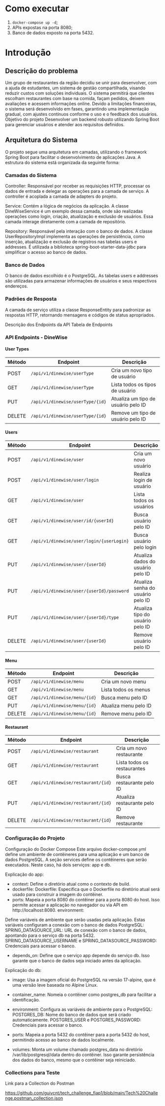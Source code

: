 # Como executar
1. `docker-compose up -d`;
2. APIs expostas na porta 8080;
3. Banco de dados exposto na porta 5432.

# Introdução
## Descrição do problema
Um grupo de restaurantes da região decidiu se unir para desenvolver, com a ajuda de estudantes, um sistema de gestão compartilhada, visando reduzir custos com soluções individuais. O sistema permitirá que clientes escolham restaurantes com base na comida, façam pedidos, deixem avaliações e acessem informações online. Devido a limitações financeiras, o sistema será desenvolvido em fases, garantindo uma implementação gradual, com ajustes contínuos conforme o uso e o feedback dos usuários.
Objetivo do projeto
Desenvolver um backend robusto utilizando Spring Boot para gerenciar usuários e atender aos requisitos definidos.


## Arquitetura do Sistema

O projeto segue uma arquitetura em camadas, utilizando o framework Spring Boot para facilitar o desenvolvimento de aplicações Java. A estrutura do sistema está organizada da seguinte forma:


### Camadas do Sistema
Controller: Responsável por receber as requisições HTTP, processar os dados de entrada e delegar as operações para a camada de serviço. A controller é acoplada a camada de adapters do projeto.

Service: Contém a lógica de negócios da aplicação. A classe DineWiseService é um exemplo dessa camada, onde são realizadas operações como login, criação, atualização e exclusão de usuários. Essa camada interage diretamente com a camada de repositório.

Repository: Responsável pela interação com o banco de dados. A classe UserRepositoryImpl implementa as operações de persistência, como inserção, atualização e exclusão de registros nas tabelas users e addresses. É utilizada a biblioteca spring-boot-starter-data-jdbc para simplificar o acesso ao banco de dados.

### Banco de Dados
O banco de dados escolhido é o PostgreSQL. As tabelas users e addresses são utilizadas para armazenar informações de usuários e seus respectivos endereços.

### Padrões de Resposta
A camada de serviço utiliza a classe ResponseEntity para padronizar as respostas HTTP, retornando mensagens e códigos de status apropriados.

Descrição dos Endpoints da API
Tabela de Endpoints

### API Endpoints - DineWise

#### User Types
| Método | Endpoint | Descrição |
|--------|----------|-----------|
| POST | `/api/v1/dinewise/userType` | Cria um novo tipo de usuário |
| GET | `/api/v1/dinewise/userType` | Lista todos os tipos de usuário |
| PUT | `/api/v1/dinewise/userType/{id}` | Atualiza um tipo de usuário pelo ID |
| DELETE | `/api/v1/dinewise/userType/{id}` | Remove um tipo de usuário pelo ID |

#### Users
| Método | Endpoint | Descrição |
|--------|----------|-----------|
| POST | `/api/v1/dinewise/user` | Cria um novo usuário |
| POST | `/api/v1/dinewise/user/login` | Realiza login de usuário |
| GET | `/api/v1/dinewise/user` | Lista todos os usuários |
| GET | `/api/v1/dinewise/user/id/{userId}` | Busca usuário pelo ID |
| GET | `/api/v1/dinewise/user/login/{userLogin}` | Busca usuário pelo login |
| PUT | `/api/v1/dinewise/user/{userId}` | Atualiza dados do usuário pelo ID |
| PUT | `/api/v1/dinewise/user/{userId}/password` | Atualiza senha do usuário pelo ID |
| PUT | `/api/v1/dinewise/user/{userId}/type` | Atualiza tipo do usuário pelo ID |
| DELETE | `/api/v1/dinewise/user/{userId}` | Remove usuário pelo ID |

#### Menu
| Método | Endpoint | Descrição |
|--------|----------|-----------|
| POST | `/api/v1/dinewise/menu` | Cria um novo menu |
| GET | `/api/v1/dinewise/menu` | Lista todos os menus |
| GET | `/api/v1/dinewise/menu/{id}` | Busca menu pelo ID |
| PUT | `/api/v1/dinewise/menu/{id}` | Atualiza menu pelo ID |
| DELETE | `/api/v1/dinewise/menu/{id}` | Remove menu pelo ID |

#### Restaurant
| Método | Endpoint | Descrição |
|--------|----------|-----------|
| POST | `/api/v1/dinewise/restaurant` | Cria um novo restaurante |
| GET | `/api/v1/dinewise/restaurant` | Lista todos os restaurantes |
| GET | `/api/v1/dinewise/restaurant/{id}` | Busca restaurante pelo ID |
| PUT | `/api/v1/dinewise/restaurant/{id}` | Atualiza restaurante pelo ID |
| DELETE | `/api/v1/dinewise/restaurant/{id}` | Remove restaurante |

### Configuração do Projeto

Configuração do Docker Compose
Este arquivo docker-compose.yml define um ambiente de contêineres para uma aplicação e um banco de dados PostgreSQL.
A seção services define os contêineres que serão executados. Neste caso, há dois serviços: app e db.

Explicação do app:
- context: Define o diretório atual como o contexto de build.
- dockerfile: Dockerfile: Especifica que o Dockerfile no diretório atual será usado para construir a imagem do contêiner.
- ports: Mapeia a porta 8080 do contêiner para a porta 8080 do host. Isso permite acessar a aplicação no navegador ou via API em http://localhost:8080.
environment:

Define variáveis de ambiente que serão usadas pela aplicação. Estas variáveis configuram a conexão com o banco de dados PostgreSQL:
SPRING_DATASOURCE_URL: URL de conexão com o banco de dados, apontando para o serviço db na porta 5432.
SPRING_DATASOURCE_USERNAME e SPRING_DATASOURCE_PASSWORD: Credenciais para acessar o banco.

- depends_on: Define que o serviço app depende do serviço db. Isso garante que o banco de dados seja iniciado antes da aplicação.

Explicação do db:
- image: Usa a imagem oficial do PostgreSQL na versão 17-alpine, que é uma versão leve baseada no Alpine Linux.
- container_name: Nomeia o contêiner como postgres_db para facilitar a identificação.
- environment: Configura as variáveis de ambiente para o PostgreSQL:
POSTGRES_DB: Nome do banco de dados que será criado automaticamente.
POSTGRES_USER e POSTGRES_PASSWORD: Credenciais para acessar o banco.

- ports: Mapeia a porta 5432 do contêiner para a porta 5432 do host, permitindo acesso ao banco de dados localmente.

- volumes: Monta um volume chamado postgres_data no diretório /var/lib/postgresql/data dentro do contêiner. Isso garante persistência dos dados do banco, mesmo que o contêiner seja reiniciado.


### Collections para Teste

Link para a Collection do Postman

https://github.com/guivcnt/tech_challenge_fiap1/blob/main/Tech%20Challenge.postman_collection.json

